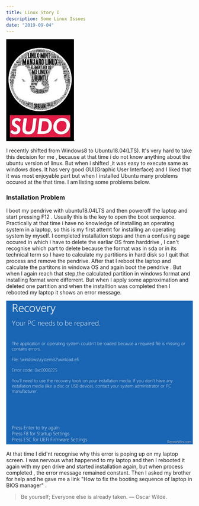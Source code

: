 ```yaml
---
title: Linux Story I
description: Some Linux Issues
date: "2019-09-04"
---
```

![Linux](./linux.jpg).

I recently shifted from Windows8 to Ubuntu18.04(LTS). It's very hard to take this decision for me , because at that time i do not know anything about the ubuntu version of linux. But when i shifted ,it was easy to execute same as windows does. It has very good GUI(Graphic User Interface) and I liked that it was most enjoyable part but when I installed  Ubuntu many problems occured at the that  time. I am listing some problems below.






### Installation Problem
I boot my pendrive with ubuntu18.04LTS and then  poweroff the laptop and start pressing F12 . Usually this is the key to open the boot sequence. Practically at that time i have no knowledge of installing an operating system in a laptop, so this is my first attemt for installing an operating system by myself. I completed installation steps and then a confusing page occured in which i have to delete the earliar OS from harddrive , I can't recognise which part to delete  because the format was  in sda or in its technical term so I have to calculate my partitions in hard disk so I quit that process and remove the pendrive. After that I reboot the laptop and calculate the partitons in windowa OS and again boot the pendrive . But when I again reach that step,the calculated partition in windows format and installing format were differrent. But when  I apply some approximation and deleted one partition and  when the installtion was  completed then I rebooted my laptop it shows an error message.

![error](./linux2.png)

At that time I did'nt recognise why this error is poping up on my  laptop screen. 
I was nervous what happened to my laptop and then I rebooted it  again with my pen drive and started installation again, but when process completed , the error message remained constant. Then I asked my brother for help and  he gave me a link "How to fix the booting sequence of laptop in BIOS manager" . 


>Be  yourself; Everyone else is already taken. 
> — Oscar Wilde.